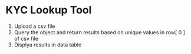 # KYC Lookup Tool

1. Upload a csv file
2. Query the object and return results based on unique values in row[ 0 ] of csv file
3. Displya results in data table
